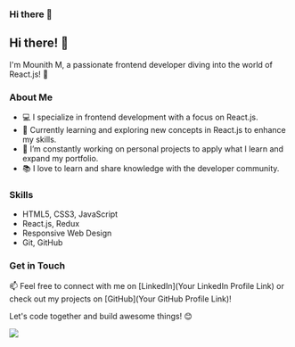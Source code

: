 ### Hi there 👋


## Hi there! 👋

I'm Mounith M, a passionate frontend developer diving into the world of React.js! 🚀

### About Me

- 💻 I specialize in frontend development with a focus on React.js.
- 🌱 Currently learning and exploring new concepts in React.js to enhance my skills.
- 🔭 I’m constantly working on personal projects to apply what I learn and expand my portfolio.
- 📚 I love to learn and share knowledge with the developer community.

### Skills

- HTML5, CSS3, JavaScript
- React.js, Redux
- Responsive Web Design
- Git, GitHub

### Get in Touch

📫 Feel free to connect with me on [LinkedIn](Your LinkedIn Profile Link) or check out my projects on [GitHub](Your GitHub Profile Link)!

Let's code together and build awesome things! 😊

<picture>
  <source
    srcset="https://github-readme-stats.vercel.app/api?username=mounithmouni&show_icons=true&theme=dark"
    media="(prefers-color-scheme: dark)"
  />
  <source
    srcset="https://github-readme-stats.vercel.app/api?username=mounithmouni&show_icons=true"
    media="(prefers-color-scheme: light), (prefers-color-scheme: no-preference)"
  />
  <img src="https://github-readme-stats.vercel.app/api?username=mounithmouni&show_icons=true" />
</picture>
